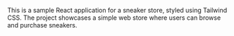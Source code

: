 This is a sample React application for a sneaker store, styled using Tailwind CSS. The project showcases a simple web store where users can browse and purchase sneakers.
